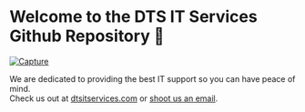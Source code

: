 # Welcome to the DTS IT Services Github Repository :raised_hands:
[![Capture](https://user-images.githubusercontent.com/28124404/226664368-bfa42130-5291-416f-b25e-8e419fd54048.PNG)](https://dtsitservices.com)

We are dedicated to providing the best IT support so you can have peace of mind.  
Check us out at [dtsitservices.com](https://dtsitservices.com) or [shoot us an email](mailto:info@dtsitservices.com).
